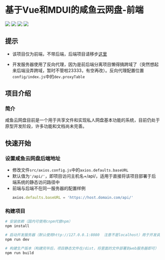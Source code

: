 # 基于Vue和MDUI的咸鱼云网盘-前端
![](https://img.shields.io/badge/Vue-2.5.2-green.svg)
![](https://img.shields.io/badge/Mdui-1.0.1-blue.svg)
![](https://img.shields.io/badge/less-3.13.0-orange.svg)
![](https://img.shields.io/badge/axios-0.21.0-blue.svg)
## 提示 
- 该项目仅为前端，不带后端，后端项目请移步[这里](https://gitee.com/xiaotao233/saltedfishcloud-backend)

- 开发服务器使用了反向代理，因为是前后端分离项目懒得搞跨域了（突然想起来后端没弄跨域，暂时不管啦23333，有空再改）。反向代理配置位置`config/index.js`中的`dev.proxyTable`

## 项目介绍
### 简介
咸鱼云网盘目前是一个用于共享文件和实现私人网盘基本功能的系统，目前仍处于原型开发阶段，许多功能和文档尚未完善。  

## 快速开始  
### 设置咸鱼云网盘后端地址
- 修改文件`src/axios.config.js`中的`axios.defaults.baseURL`
- 默认值为`'/api/'`，即项目访问主机名+/api/，适用于直接将该项目部署于后端系统的静态访问路径中
- 前端与后端不在同一服务器的配置样例
    ```JavaScript
    axios.defaults.baseURL = 'https://host.domain.com/api/'
    ```
### 构建项目

``` bash
# 安装依赖（国内可使用cnpm代替npm）
npm install

# 启动开发服务器（默认使用http://127.0.0.1:8080  注意不是localhost）用于开发调试
npm run dev

# 构建生产版本（构建完毕后，项目静态文件在/dist，将里面的文件部署到web服务器即可）
npm run build
```